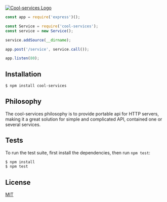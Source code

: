 [![Cool-services Logo](https://cldup.com/6YxxZ_IXMJ-1200x1200.png)](http://senaev.com/cool-services/)

```js
const app = require('express')();

const Service = require('cool-services');
const service = new Service();

service.addSource(__dirname);

app.post('/service', service.call());

app.listen(80);
```

## Installation

```bash
$ npm install cool-services
```

## Philosophy

  The cool-services philosophy is to provide portable api for HTTP servers, making
  it a great solution for simple and complicated API, contained one or several services.

## Tests

  To run the test suite, first install the dependencies, then run `npm test`:

```bash
$ npm install
$ npm test
```

## License

  [MIT](LICENSE)
